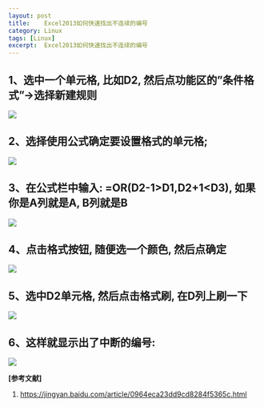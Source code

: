 ```yaml
---
layout: post
title:    Excel2013如何快速找出不连续的编号
category: Linux
tags: [Linux]
excerpt:  Excel2013如何快速找出不连续的编号
---
```


## 1、选中一个单元格, 比如D2, 然后点功能区的”条件格式”->选择新建规则 ##

![](http://www.nangongyibin.com/assets/images/Linux/139.png)

## 2、选择使用公式确定要设置格式的单元格; ##

![](http://www.nangongyibin.com/assets/images/Linux/140.png)

## 3、在公式栏中输入: =OR(D2-1>D1,D2+1<D3),  如果你是A列就是A, B列就是B ##

![](http://www.nangongyibin.com/assets/images/Linux/141.png)

## 4、点击格式按钮, 随便选一个颜色, 然后点确定 ##

![](http://www.nangongyibin.com/assets/images/Linux/142.png)

## 5、选中D2单元格, 然后点击格式刷, 在D列上刷一下 ##

![](http://www.nangongyibin.com/assets/images/Linux/143.png)

## 6、这样就显示出了中断的编号: ##

![](http://www.nangongyibin.com/assets/images/Linux/144.png)

**[参考文献]**

1. <https://jingyan.baidu.com/article/0964eca23dd9cd8284f5365c.html>